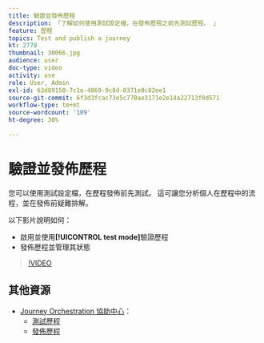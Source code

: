 ```yaml
---
title: 驗證並發佈歷程
description: 「了解如何使用測試設定檔，在發佈歷程之前先測試歷程。 」
feature: 歷程
topics: Test and publish a journey
kt: 2778
thumbnail: 30066.jpg
audience: user
doc-type: video
activity: use
role: User, Admin
exl-id: 63d89150-7c1e-4869-9c8d-0371e0c82ee1
source-git-commit: 6f3d3fcac73e5c770ae3171e2e14a22713f0d571
workflow-type: tm+mt
source-wordcount: '109'
ht-degree: 30%

---
```


# 驗證並發佈歷程

您可以使用測試設定檔，在歷程發佈前先測試。 這可讓您分析個人在歷程中的流程，並在發佈前疑難排解。

以下影片說明如何：

* 啟用並使用&#x200B;**[!UICONTROL test mode]**&#x200B;驗證歷程
* 發佈歷程並管理其狀態

>[!VIDEO](https://video.tv.adobe.com/v/30066?quality=12)

## 其他資源

* [Journey Orchestration 協助中心](https://docs.adobe.com/content/help/zh-Hant/journeys/using/journey-orchestration-home.html)：
   * [測試歷程](https://docs.adobe.com/content/help/en/journeys/using/building-journeys/journeytesting.html)
   * [發佈歷程](https://docs.adobe.com/content/help/en/journeys/using/building-journeys/journeypublication.html)
